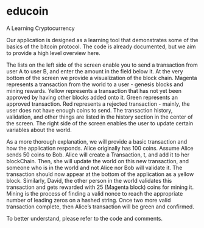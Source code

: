 educoin
=======

A Learning Cryptocurrency

Our application is designed as a learning tool that demonstrates some of the basics of the bitcoin protocol. 
The code is already documented, but we aim to provide a high level overview here. 

The lists on the left side of the screen enable you to send a transaction from user A to user B, 
and enter the amount in the field below it. 
At the very bottom of the screen we provide a visualization of the block chain. 
   Magenta represents a transaction from the world to a user - genesis blocks and mining rewards.
   Yellow represents a transaction that has not yet been approved by having other blocks added onto it. 
   Green represents an approved transaction.
   Red represents a rejected transaction - mainly, the user does not have enough coins to send.
The transaction history, validation, and other things are listed in the history section in the center of the screen. 
The right side of the screen enables the user to update certain variables about the world.

As a more thorough explanation, we will provide a basic transaction and how the application responds.
Alice originally has 100 coins.
Assume Alice sends 50 coins to Bob. 
Alice will create a Transaction, t, and add it to her blockChain.
Then, she will update the world on this new transaction, and 
someone who is in the world and not Alice nor Bob will validate it. 
The transaction should now appear at the bottom of the application as a yellow block. 
Similarly, David, the other person in the world validates this transaction and 
gets rewarded with 25 (Magenta block) coins for mining it. 
Mining is the process of finding a valid nonce to reach the appropriate number of leading zeros on a hashed string. 
Once two more valid transaction complete, then Alice’s transaction will be green and confirmed.

To better understand, please refer to the code and comments.
